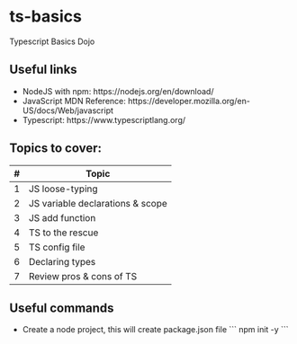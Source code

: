# ts-basics
Typescript Basics Dojo

## Useful links
<ul>
<li>NodeJS with npm: https://nodejs.org/en/download/</li>
<li>JavaScript MDN Reference: https://developer.mozilla.org/en-US/docs/Web/javascript</li>
<li>Typescript: https://www.typescriptlang.org/</li>
</ul>

## Topics to cover:
|#|Topic|
|---:|---------------------------|
|1| JS loose-typing |
|2| JS variable declarations & scope |
|3| JS add function |
|4| TS to the rescue |
|5| TS config file|
|6| Declaring types |
|7| Review pros & cons of TS|

## Useful commands
<ul>
    <li>
    Create a node project, this will create package.json file
    ```
    npm init -y
    ```
    </li>
</ul>